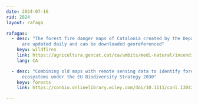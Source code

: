 ```yaml
---
date: 2024-07-16
rid: 2824
layout: rafaga

rafagas:
  - desc: "The forest fire danger maps of Catalonia created by the Department of Climate Action, Food and Rural Agenda 
      are updated daily and can be downloaded georeferenced"
    keyw: wildfires 
    link: https://agricultura.gencat.cat/ca/ambits/medi-natural/incendis-forestals/perill-incendi-diari-informe-setmanal/mapa-perill-incendi/
    lang: CA

  - desc: "Combining old maps with remote sensing data to identify forests older than 150 years to protect natural 
      ecosystems under the EU Biodiversity Strategy 2030"
    keyw: forests
    link: https://conbio.onlinelibrary.wiley.com/doi/10.1111/conl.13043

---
```


